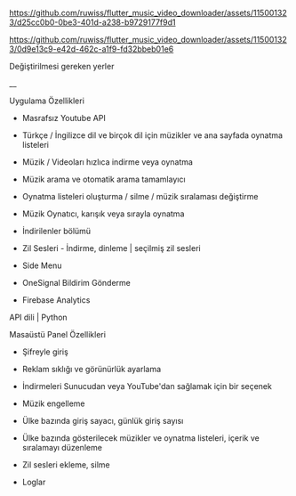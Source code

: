 https://github.com/ruwiss/flutter_music_video_downloader/assets/115001323/d25cc0b0-0be3-401d-a238-b9729177f9d1

https://github.com/ruwiss/flutter_music_video_downloader/assets/115001323/0d9e13c9-e42d-462c-a1f9-fd32bbeb01e6

Değiştirilmesi gereken yerler


__



Uygulama Özellikleri

- Masrafsız Youtube API

- Türkçe / İngilizce dil ve birçok dil için müzikler ve ana sayfada oynatma listeleri

- Müzik / Videoları hızlıca indirme veya oynatma

- Müzik arama ve otomatik arama tamamlayıcı

- Oynatma listeleri oluşturma / silme / müzik sıralaması değiştirme

- Müzik Oynatıcı, karışık veya sırayla oynatma

- İndirilenler bölümü

- Zil Sesleri - İndirme, dinleme | seçilmiş zil sesleri

- Side Menu

- OneSignal Bildirim Gönderme

- Firebase Analytics


API dili | Python


Masaüstü Panel Özellikleri

- Şifreyle giriş

- Reklam sıklığı ve görünürlük ayarlama

- İndirmeleri Sunucudan veya YouTube'dan sağlamak için bir seçenek

- Müzik engelleme

- Ülke bazında giriş sayacı, günlük giriş sayısı

- Ülke bazında gösterilecek müzikler ve oynatma listeleri, içerik ve sıralamayı düzenleme

- Zil sesleri ekleme, silme

- Loglar
